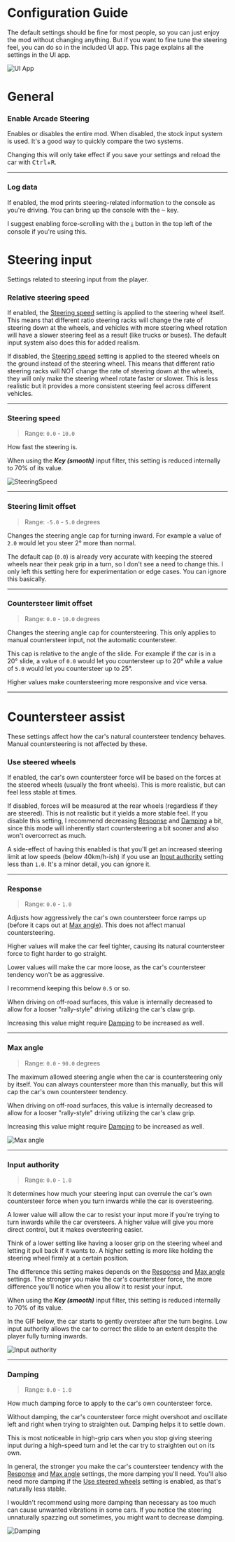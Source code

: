 # Configuration Guide

The default settings should be fine for most people, so you can just enjoy the mod without changing anything.
But if you want to fine tune the steering feel, you can do so in the included UI app. This page explains all the settings in the UI app.

![UI App](https://i.imgur.com/QhVAyzl.png)

# General

### Enable Arcade Steering

Enables or disables the entire mod. When disabled, the stock input system is used. It's a good way to quickly compare the two systems.

Changing this will only take effect if you save your settings and reload the car with <kbd>Ctrl</kbd>+<kbd>R</kbd>.

___

### Log data

If enabled, the mod prints steering-related information to the console as you're driving.
You can bring up the console with the <kbd>~</kbd> key.

I suggest enabling force-scrolling with the <kbd>⤓</kbd> button in the top left of the console if you're using this.

# Steering input
Settings related to steering input from the player.

### Relative steering speed

If enabled, the [Steering speed](#steering-speed) setting is applied to the steering wheel itself. This means that different ratio steering racks will change the rate of steering down at the wheels, and vehicles with more steering wheel rotation will have a slower steering feel as a result (like trucks or buses). The default input system also does this for added realism.

If disabled, the [Steering speed](#steering-speed) setting is applied to the steered wheels on the ground instead of the steering wheel. This means that different ratio steering racks will NOT change the rate of steering down at the wheels, they will only make the steering wheel rotate faster or slower. This is less realistic but it provides a more consistent steering feel across different vehicles.

___

### Steering speed
> Range: `0.0` - `10.0`

How fast the steering is.

When using the ***Key (smooth)*** input filter, this setting is reduced internally to 70% of its value.

![SteeringSpeed](https://i.imgur.com/oYO88Cq.gif)

___

### Steering limit offset
> Range: `-5.0` - `5.0` degrees

Changes the steering angle cap for turning inward. For example a value of `2.0` would let you steer 2° more than normal.

The default cap (`0.0`) is already very accurate with keeping the steered wheels near their peak grip in a turn, so I don't see a need to change this. I only left this setting here for experimentation or edge cases. You can ignore this basically.

___

### Countersteer limit offset
> Range: `0.0` - `10.0` degrees

Changes the steering angle cap for countersteering. This only applies to manual countersteer input, not the automatic countersteer.

This cap is relative to the angle of the slide. For example if the car is in a 20° slide, a value of `0.0` would let you countersteer up to 20° while a value of `5.0` would let you countersteer up to 25°.

Higher values make countersteering more responsive and vice versa.

___

# Countersteer assist
These settings affect how the car's natural countersteer tendency behaves. Manual countersteering is not affected by these.


### Use steered wheels

If enabled, the car's own countersteer force will be based on the forces at the steered wheels (usually the front wheels). This is more realistic, but can feel less stable at times.

If disabled, forces will be measured at the rear wheels (regardless if they are steered). This is not realistic but it yields a more stable feel. If you disable this setting, I recommend decreasing [Response](#response) and [Damping](#damping) a bit, since this mode will inherently start countersteering a bit sooner and also won't overcorrect as much.

A side-effect of having this enabled is that you'll get an increased steering limit at low speeds (below 40km/h-ish) if you use an [Input authority](#input-authority) setting less than `1.0`. It's a minor detail, you can ignore it.

___

### Response
> Range: `0.0` - `1.0`

Adjusts how aggressively the car's own countersteer force ramps up (before it caps out at [Max angle](#max-angle)). This does not affect manual countersteering.

Higher values will make the car feel tighter, causing its natural countersteer force to fight harder to go straight.

Lower values will make the car more loose, as the car's countersteer tendency won't be as aggressive.

I recommend keeping this below `0.5` or so.

When driving on off-road surfaces, this value is internally decreased to allow for a looser "rally-style" driving utilizing the car's claw grip.

Increasing this value might require [Damping](#damping) to be increased as well.

___

### Max angle
> Range: `0.0` - `90.0` degrees

The maximum allowed steering angle when the car is countersteering only by itself. You can always countersteer more than this manually, but this will cap the car's own countersteer tendency.

When driving on off-road surfaces, this value is internally decreased to allow for a looser "rally-style" driving utilizing the car's claw grip.

Increasing this value might require [Damping](#damping) to be increased as well.

![Max angle](https://i.imgur.com/zxtFXWu.gif)

___

### Input authority
> Range: `0.0` - `1.0`

It determines how much your steering input can overrule the car's own countersteer force when you turn inwards while the car is oversteering.

A lower value will allow the car to resist your input more if you're trying to turn inwards while the car oversteers. A higher value will give you more direct control, but it makes oversteering easier.

Think of a lower setting like having a looser grip on the steering wheel and letting it pull back if it wants to. A higher setting is more like holding the steering wheel firmly at a certain position.

The difference this setting makes depends on the [Response](#response) and [Max angle](#max-angle) settings. The stronger you make the car's countersteer force, the more difference you'll notice when you allow it to resist your input.

When using the ***Key (smooth)*** input filter, this setting is reduced internally to 70% of its value.

In the GIF below, the car starts to gently oversteer after the turn begins. Low input authority allows the car to correct the slide to an extent despite the player fully turning inwards.

![Input authority](https://i.imgur.com/bQANw6m.gif)

___

### Damping
> Range: `0.0` - `1.0`

How much damping force to apply to the car's own countersteer force.

Without damping, the car's countersteer force might overshoot and oscillate left and right when trying to straighten out. Damping helps it to settle down.

This is most noticeable in high-grip cars when you stop giving steering input during a high-speed turn and let the car try to straighten out on its own.

In general, the stronger you make the car's countersteer tendency with the [Response](#response) and [Max angle](#max-angle) settings, the more damping you'll need. You'll also need more damping if the [Use steered wheels](#use-steered-wheels) setting is enabled, as that's naturally less stable.

I wouldn't recommend using more damping than necessary as too much can cause unwanted vibrations in some cars. If you notice the steering unnaturally spazzing out sometimes, you might want to decrease damping.

![Damping](https://i.imgur.com/SdnhUcA.gif)